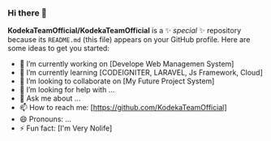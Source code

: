 ### Hi there 👋

**KodekaTeamOfficial/KodekaTeamOfficial** is a ✨ _special_ ✨ repository because its `README.md` (this file) appears on your GitHub profile.
Here are some ideas to get you started:

- 🔭 I’m currently working on [Develope Web Managemen System]
- 🌱 I’m currently learning [CODEIGNITER, LARAVEL, Js Framework, Cloud]
- 👯 I’m looking to collaborate on [My Future Project System]
- 🤔 I’m looking for help with ...
- 💬 Ask me about ...
- 📫 How to reach me: [https://github.com/KodekaTeamOfficial]
- 😄 Pronouns: ...
- ⚡ Fun fact: [I'm Very Nolife]
